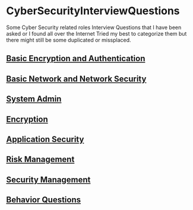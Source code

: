 # CyberSecurityInterviewQuestions
Some Cyber Security related roles Interview Questions that I have been asked or I found all over the Internet
Tried my best to categorize them but there might still be some duplicated or missplaced.

## [Basic Encryption and Authentication](BasicEncryptionAndAuthentication.md)

## [Basic Network and Network Security](BasicNetworkAndNetworkSecurity.md)

## [System Admin](SystemAdmin.md)

## [Encryption](Encryption.md)

## [Application Security](ApplicationSecurity.md)

## [Risk Management ](RiskManagement.md)

## [Security Management](SecurityManagement.md)

## [Behavior Questions](BehaviorQuestion.md)
